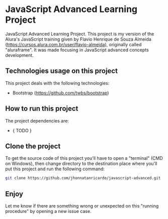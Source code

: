 # JavaScript Advanced Learning Project
JavaScript Advanced Learning Project. This project is my version of the Alura's JavaScript training given by Flavio Henrique de Souza Almeida (https://cursos.alura.com.br/user/flavio-almeida),
originally called "aluraframe". It was made focusing in JavaScript advanced concepts development.
## Technologies usage on this project
This project deals with the following technologies:
 - Bootstrap (https://github.com/twbs/bootstrap)
## How to run this project
The project dependencies are:
 - { TODO }

## Clone the project
To get the source code of this project you'll have to open a "terminal" (CMD on Windows), then change directory to the destination place where you'll put this project and run the following command:
```bash
git clone https://github.com/jhonnatanricardo/javascript-advanced.git
```
## Enjoy
Let me know if there are something wrong or unexpected on this "running procedure" by opening a new issue case.
